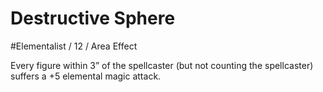 # Destructive Sphere
#Elementalist / 12 / Area Effect

Every figure within 3” of the spellcaster (but not counting the spellcaster) suffers a +5 elemental magic attack.